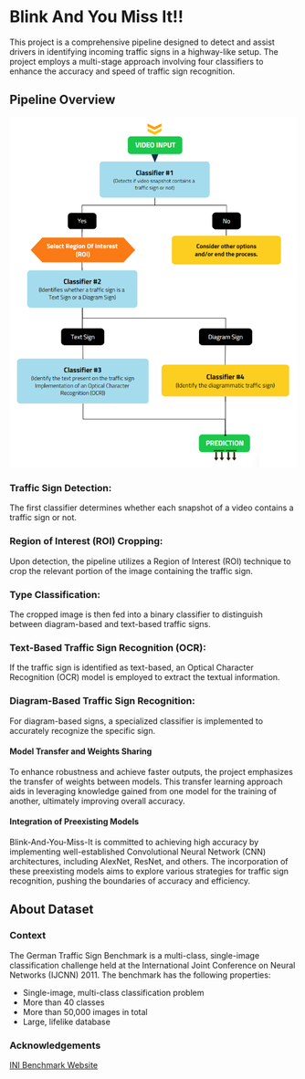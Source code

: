 # Blink And You Miss It!!
This project is a comprehensive pipeline designed to detect and assist drivers in identifying incoming traffic signs in a highway-like setup. The project employs a multi-stage approach involving four classifiers to enhance the accuracy and speed of traffic sign recognition.

## Pipeline Overview
![Pipeline](https://github.com/SohhamSeal/Blink-And-You-Miss-It/blob/main/Flow%20Diagrams/Overall%20Operation.png?raw=true)

### Traffic Sign Detection:
The first classifier determines whether each snapshot of a video contains a traffic sign or not.

### Region of Interest (ROI) Cropping:
Upon detection, the pipeline utilizes a Region of Interest (ROI) technique to crop the relevant portion of the image containing the traffic sign.

### Type Classification:
The cropped image is then fed into a binary classifier to distinguish between diagram-based and text-based traffic signs.

### Text-Based Traffic Sign Recognition (OCR):
If the traffic sign is identified as text-based, an Optical Character Recognition (OCR) model is employed to extract the textual information.

### Diagram-Based Traffic Sign Recognition:
For diagram-based signs, a specialized classifier is implemented to accurately recognize the specific sign.

#### Model Transfer and Weights Sharing
To enhance robustness and achieve faster outputs, the project emphasizes the transfer of weights between models. This transfer learning approach aids in leveraging knowledge gained from one model for the training of another, ultimately improving overall accuracy.

#### Integration of Preexisting Models
Blink-And-You-Miss-It is committed to achieving high accuracy by implementing well-established Convolutional Neural Network (CNN) architectures, including AlexNet, ResNet, and others. The incorporation of these preexisting models aims to explore various strategies for traffic sign recognition, pushing the boundaries of accuracy and efficiency.

## About Dataset
### Context
The German Traffic Sign Benchmark is a multi-class, single-image classification challenge held at the International Joint Conference on Neural Networks (IJCNN) 2011. The benchmark has the following properties:
- Single-image, multi-class classification problem
- More than 40 classes
- More than 50,000 images in total
- Large, lifelike database

### Acknowledgements
[INI Benchmark Website](http://benchmark.ini.rub.de/)
